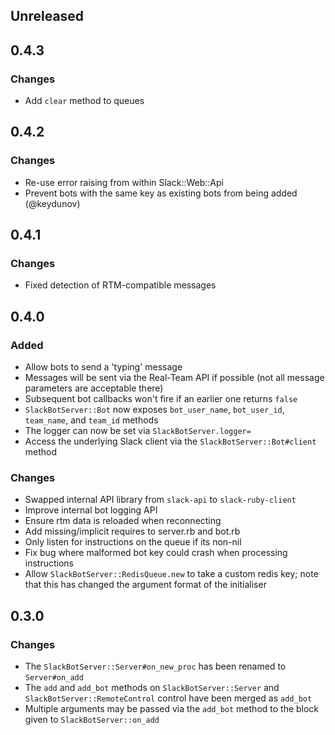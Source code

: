 ## Unreleased

## 0.4.3

### Changes
- Add `clear` method to queues

## 0.4.2

### Changes
- Re-use error raising from within Slack::Web::Api
- Prevent bots with the same key as existing bots from being added (@keydunov)

## 0.4.1

### Changes
- Fixed detection of RTM-compatible messages

## 0.4.0

### Added
- Allow bots to send a 'typing' message
- Messages will be sent via the Real-Team API if possible (not all message parameters are acceptable there)
- Subsequent bot callbacks won't fire if an earlier one returns `false`
- `SlackBotServer::Bot` now exposes `bot_user_name`, `bot_user_id`, `team_name`, and `team_id` methods
- The logger can now be set via `SlackBotServer.logger=`
- Access the underlying Slack client via the `SlackBotServer::Bot#client` method

### Changes
- Swapped internal API library from `slack-api` to `slack-ruby-client`
- Improve internal bot logging API
- Ensure rtm data is reloaded when reconnecting
- Add missing/implicit requires to server.rb and bot.rb
- Only listen for instructions on the queue if its non-nil
- Fix bug where malformed bot key could crash when processing instructions
- Allow `SlackBotServer::RedisQueue.new` to take a custom redis key; note that this has changed the argument format of the initialiser


## 0.3.0

### Changes
- The `SlackBotServer::Server#on_new_proc` has been renamed to `Server#on_add`
- The `add` and `add_bot` methods on `SlackBotServer::Server` and `SlackBotServer::RemoteControl` control have been merged as `add_bot`
- Multiple arguments may be passed via the `add_bot` method to the block given to `SlackBotServer::on_add`
